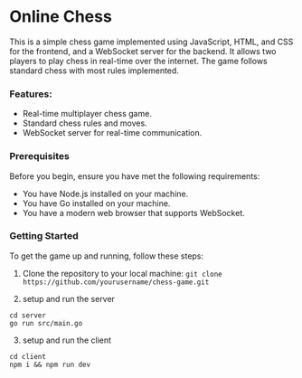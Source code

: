 # Online Chess
This is a simple chess game implemented using JavaScript, HTML, and CSS for the frontend, and a WebSocket server for the backend. It allows two players to play chess in real-time over the internet. The game follows standard chess with most rules implemented.
### Features:
* Real-time multiplayer chess game.
* Standard chess rules and moves.
* WebSocket server for real-time communication.

### Prerequisites
Before you begin, ensure you have met the following requirements:
* You have Node.js installed on your machine.
* You have Go installed on your machine.
*  You have a modern web browser that supports WebSocket.

### Getting Started

To get the game up and running, follow these steps:

1.  Clone the repository to your local machine:
``git clone https://github.com/yourusername/chess-game.git``

2. setup and run the server
```
cd server
go run src/main.go
```

3. setup and run the client
```
cd client
npm i && npm run dev
```
